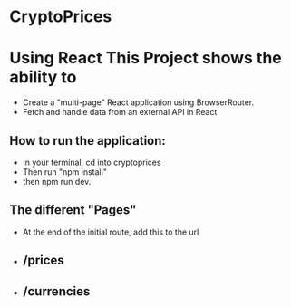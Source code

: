 # CryptoPrices
# Using React This Project shows the ability to 
- Create a "multi-page" React application using BrowserRouter.
- Fetch and handle data from an external API in React

## How to run the application:
- In your terminal, cd into cryptoprices 
- Then run "npm install"
- then npm run dev.

## The different "Pages" 
- At the end of the initial route, add this to the url 
- ## /prices
- ## /currencies



